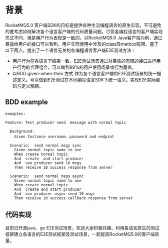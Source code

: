# 背景

RocketMQ5.0 客户端SDK的目标是提供各种主流编程语言的原生实现，不可避免的要考虑如何解决各个语言客户端的代码质量问题。尽管各编程语言的客户端实现形式不同，但是用户行为表现是一致的。以RocketMQ5.0 Java客户端为例，通过暴露给用户的接口可以看到，用户实际使用中涉及的class及method有限。基于以下两点，提出了一个语言无关的各编程语言客户端E2E测试方法：

- 用户行为在各语言下结果一致，E2E测试场景通过对暴露的有限的接口进行用户行为的合理组合，可以做到99%的用户使用场景或行为覆盖。
- 以BDD given-when-then 方式 作为各个语言客户端的E2E测试场景的统一描述定义。可以做到E2E测试在不同编程语言SDK下统一语义。实现E2E实际编码与定义解耦。

## BDD example
```
exmaples:

Feature: Test producer send  message with normal topic

  Background:
    Given Instance username、password and endpint

  Scenario:  send normal msgs sync
    Given normal topic name to use
    When create normal topic
    And  create  and start producer
    And  use producer send 10 msgs
    Then receive 10 success response from server

  Scenario:  send normal msgs async
    Given normal topic name to use
    When create normal topic
    And  create and start producer
    And  use producer async send 10 msgs
    Then receive 10 success callback response from server
```
## 代码实现

目前已开源java、go E2E测试场景，欢迎大家积极共建。利用各语言原生的测试框架建立各语言的E2E测试框架及测试场景，一起提高RocketMQ5.0的客户端质量。
